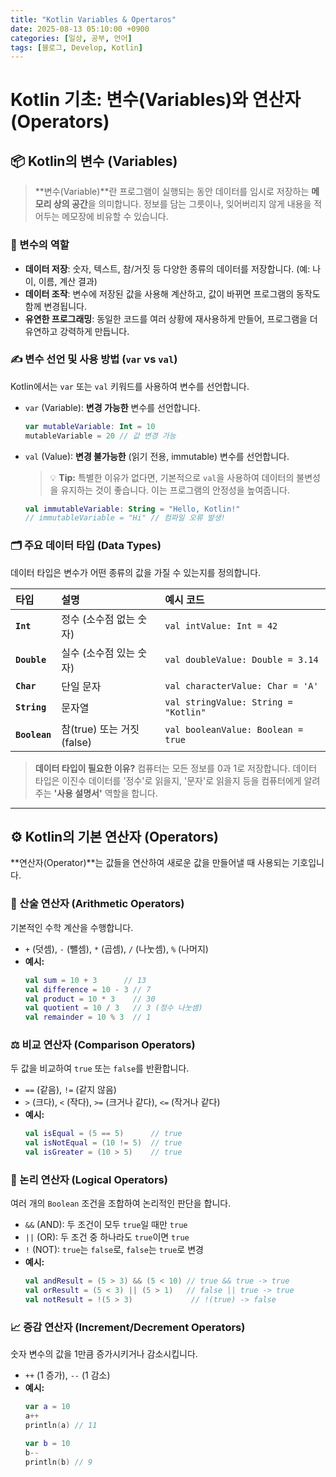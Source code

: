 ```yaml
---
title: "Kotlin Variables & Opertaros"
date: 2025-08-13 05:10:00 +0900
categories: [일상, 공부, 언어]
tags: [블로그, Develop, Kotlin]
---
```


# Kotlin 기초: 변수(Variables)와 연산자(Operators)

## 📦 Kotlin의 변수 (Variables)

> **변수(Variable)**란 프로그램이 실행되는 동안 데이터를 임시로 저장하는 **메모리 상의 공간**을 의미합니다. 정보를 담는 그릇이나, 잊어버리지 않게 내용을 적어두는 메모장에 비유할 수 있습니다.

### 📌 변수의 역할

-   **데이터 저장**: 숫자, 텍스트, 참/거짓 등 다양한 종류의 데이터를 저장합니다. (예: 나이, 이름, 계산 결과)
-   **데이터 조작**: 변수에 저장된 값을 사용해 계산하고, 값이 바뀌면 프로그램의 동작도 함께 변경됩니다.
-   **유연한 프로그래밍**: 동일한 코드를 여러 상황에 재사용하게 만들어, 프로그램을 더 유연하고 강력하게 만듭니다.

### ✍️ 변수 선언 및 사용 방법 (`var` vs `val`)

Kotlin에서는 `var` 또는 `val` 키워드를 사용하여 변수를 선언합니다.

-   `var` (Variable): **변경 가능한** 변수를 선언합니다.
    ```kotlin
    var mutableVariable: Int = 10
    mutableVariable = 20 // 값 변경 가능
    ```

-   `val` (Value): **변경 불가능한** (읽기 전용, immutable) 변수를 선언합니다.
    > 💡 **Tip:** 특별한 이유가 없다면, 기본적으로 `val`을 사용하여 데이터의 불변성을 유지하는 것이 좋습니다. 이는 프로그램의 안정성을 높여줍니다.
    ```kotlin
    val immutableVariable: String = "Hello, Kotlin!"
    // immutableVariable = "Hi" // 컴파일 오류 발생!
    ```

### 🗂️ 주요 데이터 타입 (Data Types)

데이터 타입은 변수가 어떤 종류의 값을 가질 수 있는지를 정의합니다.

| 타입          | 설명                      | 예시 코드                                |
| :------------ | :------------------------ | :--------------------------------------- |
| **`Int`**     | 정수 (소수점 없는 숫자)   | `val intValue: Int = 42`                 |
| **`Double`**  | 실수 (소수점 있는 숫자)   | `val doubleValue: Double = 3.14`         |
| **`Char`**    | 단일 문자                 | `val characterValue: Char = 'A'`         |
| **`String`**  | 문자열                    | `val stringValue: String = "Kotlin"`     |
| **`Boolean`** | 참(true) 또는 거짓(false) | `val booleanValue: Boolean = true`       |

> **데이터 타입이 필요한 이유?**
> 컴퓨터는 모든 정보를 0과 1로 저장합니다. 데이터 타입은 이진수 데이터를 '정수'로 읽을지, '문자'로 읽을지 등을 컴퓨터에게 알려주는 **'사용 설명서'** 역할을 합니다.

---

## ⚙️ Kotlin의 기본 연산자 (Operators)

**연산자(Operator)**는 값들을 연산하여 새로운 값을 만들어낼 때 사용되는 기호입니다.

### 🧮 산술 연산자 (Arithmetic Operators)

기본적인 수학 계산을 수행합니다.

-   `+` (덧셈), `-` (뺄셈), `*` (곱셈), `/` (나눗셈), `%` (나머지)
-   **예시:**
    ```kotlin
    val sum = 10 + 3      // 13
    val difference = 10 - 3 // 7
    val product = 10 * 3    // 30
    val quotient = 10 / 3   // 3 (정수 나눗셈)
    val remainder = 10 % 3  // 1
    ```

### ⚖️ 비교 연산자 (Comparison Operators)

두 값을 비교하여 `true` 또는 `false`를 반환합니다.

-   `==` (같음), `!=` (같지 않음)
-   `>` (크다), `<` (작다), `>=` (크거나 같다), `<=` (작거나 같다)
-   **예시:**
    ```kotlin
    val isEqual = (5 == 5)      // true
    val isNotEqual = (10 != 5)  // true
    val isGreater = (10 > 5)    // true
    ```

### 🧠 논리 연산자 (Logical Operators)

여러 개의 `Boolean` 조건을 조합하여 논리적인 판단을 합니다.

-   `&&` (AND): 두 조건이 모두 `true`일 때만 `true`
-   `||` (OR): 두 조건 중 하나라도 `true`이면 `true`
-   `!` (NOT): `true`는 `false`로, `false`는 `true`로 변경
-   **예시:**
    ```kotlin
    val andResult = (5 > 3) && (5 < 10) // true && true -> true
    val orResult = (5 < 3) || (5 > 1)   // false || true -> true
    val notResult = !(5 > 3)             // !(true) -> false
    ```

### 📈 증감 연산자 (Increment/Decrement Operators)

숫자 변수의 값을 1만큼 증가시키거나 감소시킵니다.

-   `++` (1 증가), `--` (1 감소)
-   **예시:**
    ```kotlin
    var a = 10
    a++
    println(a) // 11

    var b = 10
    b--
    println(b) // 9
    ```